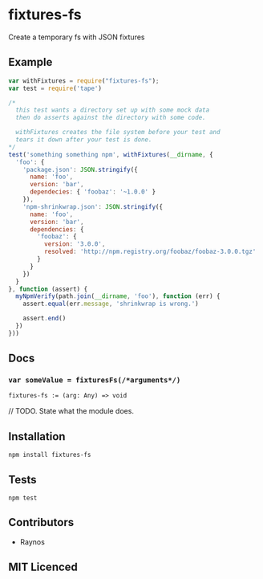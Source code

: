 # fixtures-fs

<!--
    [![build status][build-png]][build]
    [![Coverage Status][cover-png]][cover]
    [![Davis Dependency status][dep-png]][dep]
-->

<!-- [![NPM][npm-png]][npm] -->

<!-- [![browser support][test-png]][test] -->

Create a temporary fs with JSON fixtures

## Example

```js
var withFixtures = require("fixtures-fs");
var test = require('tape')

/*
  this test wants a directory set up with some mock data
  then do asserts against the directory with some code.

  withFixtures creates the file system before your test and 
  tears it down after your test is done.
*/
test('something something npm', withFixtures(__dirname, {
  'foo': {
    'package.json': JSON.stringify({
      name: 'foo',
      version: 'bar',
      dependecies: { 'foobaz': '~1.0.0' }
    }),
    'npm-shrinkwrap.json': JSON.stringify({
      name: 'foo',
      version: 'bar',
      dependencies: {
        'foobaz': {
          version: '3.0.0',
          resolved: 'http://npm.registry.org/foobaz/foobaz-3.0.0.tgz'
        }
      }
    })
  }
}, function (assert) {
  myNpmVerify(path.join(__dirname, 'foo'), function (err) {
    assert.equal(err.message, 'shrinkwrap is wrong.')

    assert.end()
  })
}))
```

## Docs

### `var someValue = fixturesFs(/*arguments*/)`

<!--
  This is a jsig notation of your interface.
  https://github.com/Raynos/jsig
-->
```ocaml
fixtures-fs := (arg: Any) => void
```

// TODO. State what the module does.

## Installation

`npm install fixtures-fs`

## Tests

`npm test`

## Contributors

 - Raynos

## MIT Licenced

  [build-png]: https://secure.travis-ci.org/Raynos/fixtures-fs.png
  [build]: https://travis-ci.org/Raynos/fixtures-fs
  [cover-png]: https://coveralls.io/repos/Raynos/fixtures-fs/badge.png
  [cover]: https://coveralls.io/r/Raynos/fixtures-fs
  [dep-png]: https://david-dm.org/Raynos/fixtures-fs.png
  [dep]: https://david-dm.org/Raynos/fixtures-fs
  [npm-png]: https://ci.testling.com/Raynos/fixtures-fs.png
  [npm]: https://ci.testling.com/Raynos/fixtures-fs
  [test-png]: https://nodei.co/npm/fixtures-fs.png?stars&downloads
  [test]: https://nodei.co/npm/fixtures-fs
